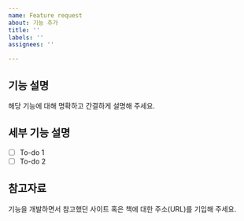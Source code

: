 ```yaml
---
name: Feature request
about: 기능 추가
title: ''
labels: ''
assignees: ''

---
```


## 기능 설명

해당 기능에 대해 명확하고 간결하게 설명해 주세요.

## 세부 기능 설명

* [ ] To-do 1
* [ ] To-do 2

## 참고자료

기능을 개발하면서 참고했던 사이트 혹은 책에 대한 주소(URL)를 기입해 주세요.
